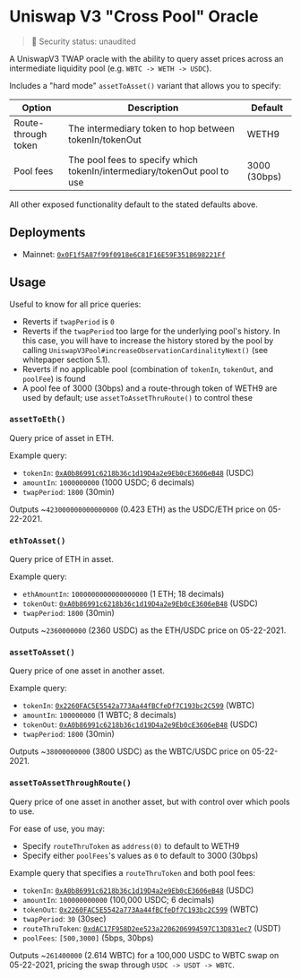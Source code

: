 # Uniswap V3 "Cross Pool" Oracle

> 🚨 Security status: unaudited

A UniswapV3 TWAP oracle with the ability to query asset prices across an intermediate liquidity pool (e.g. `WBTC -> WETH -> USDC`).

Includes a "hard mode" `assetToAsset()` variant that allows you to specify:

| Option              | Description                                                              | Default      |
| ------------------- | ------------------------------------------------------------------------ | ------------ |
| Route-through token | The intermediary token to hop between tokenIn/tokenOut                   | WETH9        |
| Pool fees           | The pool fees to specify which tokenIn/intermediary/tokenOut pool to use | 3000 (30bps) |

All other exposed functionality default to the stated defaults above.

## Deployments

- Mainnet: [`0x0F1f5A87f99f0918e6C81F16E59F3518698221Ff`](https://etherscan.io/address/0x0f1f5a87f99f0918e6c81f16e59f3518698221ff#readContract)

## Usage

Useful to know for all price queries:

- Reverts if `twapPeriod` is `0`
- Reverts if the `twapPeriod` too large for the underlying pool's history. In this case, you will have to increase the history stored by the pool by calling `UniswapV3Pool#increaseObservationCardinalityNext()` (see whitepaper section 5.1).
- Reverts if no applicable pool (combination of `tokenIn`, `tokenOut`, and `poolFee`) is found
- A pool fee of 3000 (30bps) and a route-through token of WETH9 are used by default; use `assetToAssetThruRoute()` to control these

### `assetToEth()`

Query price of asset in ETH.

Example query:

- `tokenIn`: [`0xA0b86991c6218b36c1d19D4a2e9Eb0cE3606eB48`](https://etherscan.io/address/0xa0b86991c6218b36c1d19d4a2e9eb0ce3606eb48) (USDC)
- `amountIn`: `1000000000` (1000 USDC; 6 decimals)
- `twapPeriod`: `1800` (30min)

Outputs ~`423000000000000000` (0.423 ETH) as the USDC/ETH price on 05-22-2021.

### `ethToAsset()`

Query price of ETH in asset.

Example query:

- `ethAmountIn`: `1000000000000000000` (1 ETH; 18 decimals)
- `tokenOut`: [`0xA0b86991c6218b36c1d19D4a2e9Eb0cE3606eB48`](https://etherscan.io/address/0xa0b86991c6218b36c1d19d4a2e9eb0ce3606eb48) (USDC)
- `twapPeriod`: `1800` (30min)

Outputs ~`2360000000` (2360 USDC) as the ETH/USDC price on 05-22-2021.

### `assetToAsset()`

Query price of one asset in another asset.

Example query:

- `tokenIn`: [`0x2260FAC5E5542a773Aa44fBCfeDf7C193bc2C599`](https://etherscan.io/address/0x2260fac5e5542a773aa44fbcfedf7c193bc2c599) (WBTC)
- `amountIn`: `100000000` (1 WBTC; 8 decimals)
- `tokenOut`: [`0xA0b86991c6218b36c1d19D4a2e9Eb0cE3606eB48`](https://etherscan.io/address/0xa0b86991c6218b36c1d19d4a2e9eb0ce3606eb48) (USDC)
- `twapPeriod`: `1800` (30min)

Outputs ~`38000000000` (3800 USDC) as the WBTC/USDC price on 05-22-2021.

### `assetToAssetThroughRoute()`

Query price of one asset in another asset, but with control over which pools to use.

For ease of use, you may:

- Specify `routeThruToken` as `address(0)` to default to WETH9
- Specify either `poolFees`'s values as `0` to default to 3000 (30bps)

Example query that specifies a `routeThruToken` and both pool fees:

- `tokenIn`: [`0xA0b86991c6218b36c1d19D4a2e9Eb0cE3606eB48`](https://etherscan.io/address/0xa0b86991c6218b36c1d19d4a2e9eb0ce3606eb48) (USDC)
- `amountIn`: `100000000000` (100,000 USDC; 6 decimals)
- `tokenOut`: [`0x2260FAC5E5542a773Aa44fBCfeDf7C193bc2C599`](https://etherscan.io/address/0x2260fac5e5542a773aa44fbcfedf7c193bc2c599) (WBTC)
- `twapPeriod`: `30` (30sec)
- `routeThruToken`: [`0xdAC17F958D2ee523a2206206994597C13D831ec7`](https://etherscan.io/address/0xdac17f958d2ee523a2206206994597c13d831ec7) (USDT)
- `poolFees`: `[500,3000]` (5bps, 30bps)

Outputs ~`261400000` (2.614 WBTC) for a 100,000 USDC to WBTC swap on 05-22-2021, pricing the swap through `USDC -> USDT -> WBTC`.
